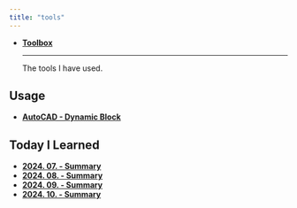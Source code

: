 ```yaml
---
title: "tools"
---
```


<div class="grid cards" markdown>

- [**Toolbox**](./toolbox/index.md)

  ***

  The tools I have used.

</div>

## Usage

<div class="grid cards" markdown>

- [**AutoCAD - Dynamic Block**](./dynamic-block/index.md)

</div>

## Today I Learned

<div class="grid cards" markdown>

- [**2024. 07. - Summary**](./til/2407-summary.md)
- [**2024. 08. - Summary**](./til/2408-summary.md)
- [**2024. 09. - Summary**](./til/2409-summary.md)
- [**2024. 10. - Summary**](./til/2410-summary.md)

</div>
